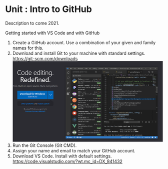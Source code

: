 # Unit : Intro to GitHub
Description to come 2021.

Getting started with VS Code and with GitHub
1.	Create a GitHub account. Use a combination of your given and family names for this.
2.	Download and install Git to your machine with standard settings.  https://git-scm.com/downloads 
![](/resources/images/VSCodeInstall.png)
3.	Run the Git Console (Git CMD).
4.	Assign your name and email to match your GitHub account.
5.	Download VS Code. Install with default settings.  https://code.visualstudio.com/?wt.mc_id=DX_841432 
